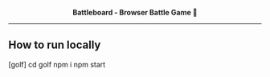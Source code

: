 <p align="center">
  <strong>Battleboard - Browser Battle Game 🚀</strong>
</p>

---

## How to run locally

[golf]
cd golf
npm i
npm start
